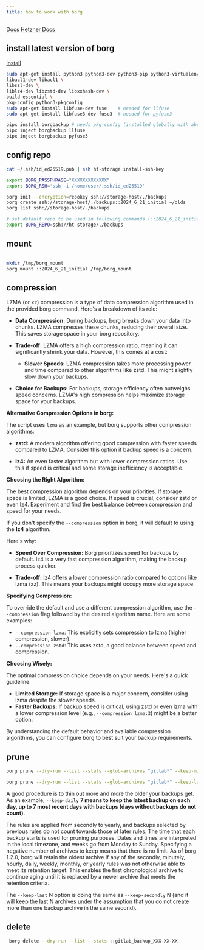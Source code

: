 ```yaml
---
title: how to work with borg
---
```


[Docs](https://borgbackup.readthedocs.io/en/latest/)
[Hetzner Docs](https://community.hetzner.com/tutorials/install-and-configure-borgbackup)

## install latest version of borg

[install](https://borgbackup.readthedocs.io/en/stable/installation.html)

```bash
sudo apt-get install python3 python3-dev python3-pip python3-virtualenv \
libacl1-dev libacl1 \
libssl-dev \
liblz4-dev libzstd-dev libxxhash-dev \
build-essential \
pkg-config python3-pkgconfig
sudo apt-get install libfuse-dev fuse    # needed for llfuse
sudo apt-get install libfuse3-dev fuse3  # needed for pyfuse3

pipx install borgbackup # needs pkg-config (installed globally with above installs)
pipx inject borgbackup llfuse
pipx inject borgbackup pyfuse3
```

## config repo

```bash
cat ~/.ssh/id_ed25519.pub | ssh ht-storage install-ssh-key

export BORG_PASSPHRASE="XXXXXXXXXXXXX"
export BORG_RSH='ssh -i /home/user/.ssh/id_ed25519'

borg init --encryption=repokey ssh://storage-host/./backups
borg create ssh://storage-host/./backups::2024_6_21_initial ~/olds
borg list ssh://storage-host/./backups

# set default repo to be used in following commands (::2024_6_21_initial instead of fully name)
export BORG_REPO=ssh://ht-storage/./backups
```

## mount

```bash

mkdir /tmp/borg_mount
borg mount ::2024_6_21_initial /tmp/borg_mount
```

## compression

LZMA (or xz) compression is a type of data compression algorithm used in the provided borg command. Here's a breakdown of its role:

* **Data Compression:**  During backups, borg breaks down your data into chunks. LZMA compresses these chunks, reducing their overall size. This saves storage space in your borg repository.

* **Trade-off:**  LZMA offers a high compression ratio, meaning it can significantly shrink your data. However, this comes at a cost:

    * **Slower Speeds:**  LZMA compression takes more processing power and time compared to other algorithms like zstd. This might slightly slow down your backups.

* **Choice for Backups:**  For backups, storage efficiency often outweighs speed concerns. LZMA's high compression helps maximize storage space for your backups.

**Alternative Compression Options in borg:**

The script uses `lzma` as an example, but borg supports other compression algorithms:

* **zstd:**  A modern algorithm offering good compression with faster speeds compared to LZMA. Consider this option if backup speed is a concern.

* **lz4:**  An even faster algorithm but with lower compression ratios. Use this if speed is critical and some storage inefficiency is acceptable.

**Choosing the Right Algorithm:**

The best compression algorithm depends on your priorities. If storage space is limited, LZMA is a good choice. If speed is crucial, consider zstd or even lz4. Experiment and find the best balance between compression and speed for your needs.

If you don't specify the `--compression` option in borg, it will default to using the **lz4** algorithm.

Here's why:

* **Speed Over Compression:**  Borg prioritizes speed for backups by default. lz4 is a very fast compression algorithm, making the backup process quicker.

* **Trade-off:**  lz4 offers a lower compression ratio compared to options like lzma (xz). This means your backups might occupy more storage space.

**Specifying Compression:**

To override the default and use a different compression algorithm, use the `--compression` flag followed by the desired algorithm name. Here are some examples:

* `--compression lzma`: This explicitly sets compression to lzma (higher compression, slower).
* `--compression zstd`: This uses zstd, a good balance between speed and compression.

**Choosing Wisely:**

The optimal compression choice depends on your needs. Here's a quick guideline:

* **Limited Storage:** If storage space is a major concern, consider using lzma despite the slower speeds.
* **Faster Backups:** If backup speed is critical, using zstd or even lzma with a lower compression level (e.g., `--compression lzma:3`) might be a better option.

By understanding the default behavior and available compression algorithms, you can configure borg to best suit your backup requirements.

## prune

```bash
borg prune --dry-run --list --stats --glob-archives "gitlab*" --keep-minutely 1

borg prune --dry-run --list --stats --glob-archives "gitlab*" --keep-last 1
```

A good procedure is to thin out more and more the older your backups get.
As an example, `--keep-daily` **7 means to keep the latest backup on each day,
up to 7 most recent days with backups (days without backups do not count)**.

The rules are applied from secondly to yearly, and backups selected by previous
rules do not count towards those of later rules. The time that each backup
starts is used for pruning purposes. Dates and times are interpreted in
the local timezone, and weeks go from Monday to Sunday. Specifying a
negative number of archives to keep means that there is no limit. As of borg
1.2.0, borg will retain the oldest archive if any of the secondly, minutely,
hourly, daily, weekly, monthly, or yearly rules was not otherwise able to meet
its retention target. This enables the first chronological archive to continue
aging until it is replaced by a newer archive that meets the retention criteria.

The `--keep-last` N option is doing the same as `--keep-secondly` N (and it will
keep the last N archives under the assumption that you do not create more than one
backup archive in the same second).

## delete

```bash
 borg delete --dry-run --list --stats ::gitlab_backup_XXX-XX-XX
```
